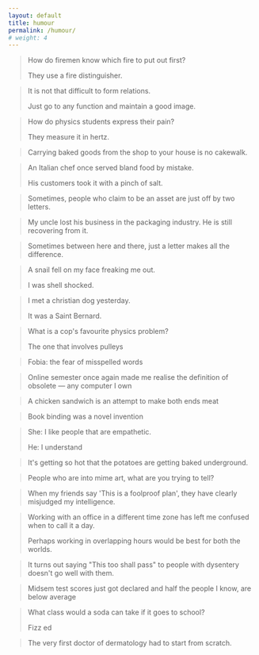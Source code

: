 ```yaml
---
layout: default
title: humour
permalink: /humour/
# weight: 4
---
```


> How do firemen know which fire to put out first?
> 
> They use a fire distinguisher.

> It is not that difficult to form relations.
> 
> Just go to any function and maintain a good image.

> How do physics students express their pain?
> 
> They measure it in hertz.

> Carrying baked goods from the shop to your house is no cakewalk.

> An Italian chef once served bland food by mistake.
> 
> His customers took it with a pinch of salt.

> Sometimes, people who claim to be an asset are just off by two letters.

> My uncle lost his business in the packaging industry. He is still recovering from it.

> Sometimes between here and there, just a letter makes all the difference.

> A snail fell on my face freaking me out.
> 
> I was shell shocked.

> I met a christian dog yesterday.
> 
> It was a Saint Bernard.

> What is a cop's favourite physics problem?
> 
> The one that involves pulleys

> Fobia: the fear of misspelled words

> Online semester once again made me realise the definition of obsolete — any computer I own

> A chicken sandwich is an attempt to make both ends meat

> Book binding was a novel invention

> She: I like people that are empathetic.
> 
> He: I understand

> It's getting so hot that the potatoes are getting baked underground.

> People who are into mime art, what are you trying to tell?

> When my friends say 'This is a foolproof plan', they have clearly misjudged my intelligence.

> Working with an office in a different time zone has left me confused when to call it a day.
> 
> Perhaps working in overlapping hours would be best for both the worlds.

> It turns out saying "This too shall pass" to people with dysentery doesn't go well with them.

> Midsem test scores just got declared and half the people I know, are below average 

> What class would a soda can take if it goes to school?
> 
> Fizz ed

> The very first doctor of dermatology had to start from scratch.
